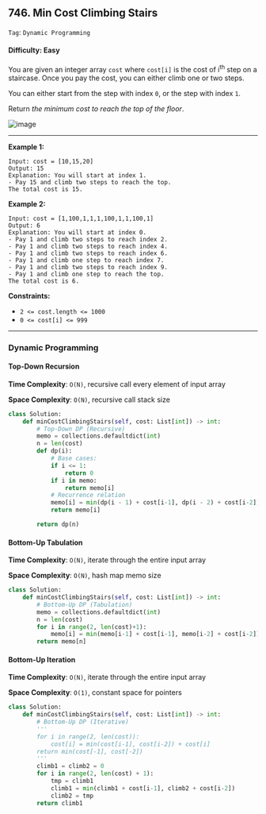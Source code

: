 ## 746. Min Cost Climbing Stairs

```Tag```: ```Dynamic Programming```

#### Difficulty: Easy

You are given an integer array ```cost``` where ```cost[i]``` is the cost of i<sup>th</sup> step on a staircase. Once you pay the cost, you can either climb one or two steps.

You can either start from the step with index ```0```, or the step with index ```1```.

Return _the minimum cost to reach the top of the floor_.

![image](https://user-images.githubusercontent.com/35042430/218664062-1878a5c7-f879-491d-9f0c-212c08687493.png)

---

__Example 1:__
```
Input: cost = [10,15,20]
Output: 15
Explanation: You will start at index 1.
- Pay 15 and climb two steps to reach the top.
The total cost is 15.
```

__Example 2:__
```
Input: cost = [1,100,1,1,1,100,1,1,100,1]
Output: 6
Explanation: You will start at index 0.
- Pay 1 and climb two steps to reach index 2.
- Pay 1 and climb two steps to reach index 4.
- Pay 1 and climb two steps to reach index 6.
- Pay 1 and climb one step to reach index 7.
- Pay 1 and climb two steps to reach index 9.
- Pay 1 and climb one step to reach the top.
The total cost is 6.
```

__Constraints:__

- ```2 <= cost.length <= 1000```
- ```0 <= cost[i] <= 999```

---

### Dynamic Programming

#### Top-Down Recursion

__Time Complexity__: ```O(N)```, recursive call every element of input array

__Space Complexity__: ```O(N)```, recursive call stack size

```Python
class Solution:
    def minCostClimbingStairs(self, cost: List[int]) -> int:
        # Top-Down DP (Recursive)
        memo = collections.defaultdict(int)
        n = len(cost)
        def dp(i):
            # Base cases:
            if i <= 1:
                return 0
            if i in memo:
                return memo[i]
            # Recurrence relation
            memo[i] = min(dp(i - 1) + cost[i-1], dp(i - 2) + cost[i-2])
            return memo[i]

        return dp(n)
```

#### Bottom-Up Tabulation

__Time Complexity__: ```O(N)```, iterate through the entire input array

__Space Complexity__: ```O(N)```, hash map memo size

```Python
class Solution:
    def minCostClimbingStairs(self, cost: List[int]) -> int:
        # Bottom-Up DP (Tabulation)
        memo = collections.defaultdict(int)
        n = len(cost)
        for i in range(2, len(cost)+1):
            memo[i] = min(memo[i-1] + cost[i-1], memo[i-2] + cost[i-2])
        return memo[n]
```

#### Bottom-Up Iteration

__Time Complexity__: ```O(N)```, iterate through the entire input array

__Space Complexity__: ```O(1)```, constant space for pointers

```Python
class Solution:
    def minCostClimbingStairs(self, cost: List[int]) -> int:
        # Bottom-Up DP (Iterative)
        '''
        for i in range(2, len(cost)):
            cost[i] = min(cost[i-1], cost[i-2]) + cost[i]
        return min(cost[-1], cost[-2])
        '''
        climb1 = climb2 = 0
        for i in range(2, len(cost) + 1):
            tmp = climb1
            climb1 = min(climb1 + cost[i-1], climb2 + cost[i-2])
            climb2 = tmp
        return climb1
```
